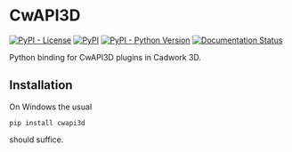 # CwAPI3D

[![PyPI - License](https://img.shields.io/pypi/l/cwapi3d)](https://pypi.python.org/pypi/cwapi3d/)
[![PyPI](https://img.shields.io/pypi/v/cwapi3d)](https://pypi.python.org/pypi/cwapi3d/)
[![PyPI - Python Version](https://img.shields.io/pypi/pyversions/cwapi3d)](https://pypi.python.org/pypi/cwapi3d/)
[![Documentation Status](https://readthedocs.org/projects/cwapi3d/badge/?version=latest)](https://cwapi3d.readthedocs.io/en/latest/?badge=latest)

Python binding for CwAPI3D plugins in Cadwork 3D.

## Installation

On Windows the usual

    pip install cwapi3d

should suffice.
